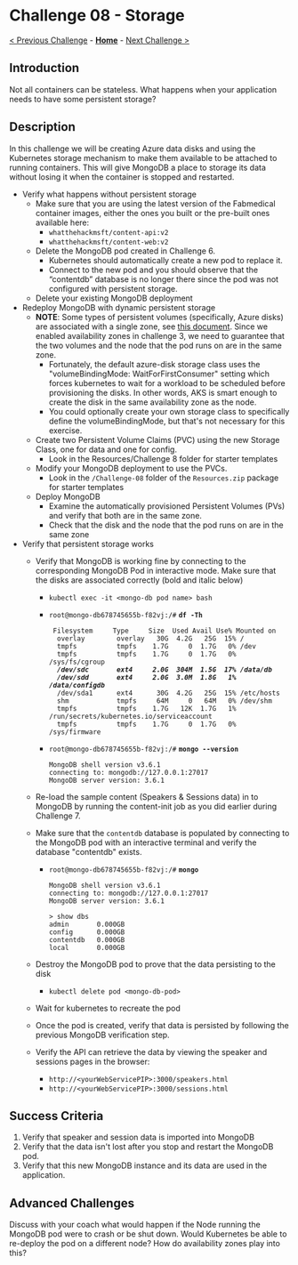 # Challenge 08 - Storage

[< Previous Challenge](./Challenge-07.md) - **[Home](../README.md)** - [Next Challenge >](./Challenge-09.md)

## Introduction

Not all containers can be stateless. What happens when your application needs to have some persistent storage? 

## Description

In this challenge we will be creating Azure data disks and using the Kubernetes storage mechanism to make them available to be attached to running containers. This will give MongoDB a place to storage its data without losing it when the container is stopped and restarted.

- Verify what happens without persistent storage
	- Make sure that you are using the latest version of the Fabmedical container images, either the ones you built or the pre-built ones available here:
		- `whatthehackmsft/content-api:v2`
		- `whatthehackmsft/content-web:v2`
	- Delete the MongoDB pod created in Challenge 6. 
		- Kubernetes should automatically create a new pod to replace it. 
		- Connect to the new pod and you should observe that the “contentdb” database is no longer there since the pod was not configured with persistent storage.
	- Delete your existing MongoDB deployment
- Redeploy MongoDB with dynamic persistent storage
	- **NOTE**: Some types of persistent volumes (specifically, Azure disks) are associated with a single zone, see [this document](https://docs.microsoft.com/en-us/azure/aks/availability-zones#azure-disks-limitations). Since we enabled availability zones in challenge 3, we need to guarantee that the two volumes and the node that the pod runs on are in the same zone.  
    	- Fortunately, the default azure-disk storage class uses the "volumeBindingMode: WaitForFirstConsumer" setting which forces kubernetes to wait for a workload to be scheduled before provisioning the disks.  In other words, AKS is smart enough to create the disk in the same availability zone as the node.
    	- You could optionally create your own storage class to specifically define the volumeBindingMode, but that's not necessary for this exercise.
	- Create two Persistent Volume Claims (PVC) using the new Storage Class, one for data and one for config.
    	- Look in the Resources/Challenge 8 folder for starter templates
	- Modify your MongoDB deployment to use the PVCs.
    	- Look in the `/Challenge-08` folder of the `Resources.zip` package for starter templates
	- Deploy MongoDB
		- Examine the automatically provisioned Persistent Volumes (PVs) and verify that both are in the same zone.
		- Check that the disk and the node that the pod runs on are in the same zone
- Verify that persistent storage works
	- Verify that MongoDB is working fine by connecting to the corresponding MongoDB Pod in interactive mode. Make sure that the disks are associated correctly (bold and italic below)

		- `kubectl exec -it <mongo-db pod name> bash`
		- `root@mongo-db678745655b-f82vj:/#` **`df -Th`**
			<pre><code>	Filesystem     Type     Size  Used Avail Use% Mounted on
			overlay        overlay   30G  4.2G   25G  15% /
			tmpfs          tmpfs    1.7G     0  1.7G   0% /dev
			tmpfs          tmpfs    1.7G     0  1.7G   0% /sys/fs/cgroup
			<b><i>/dev/sdc       ext4     2.0G  304M  1.5G  17% /data/db
			/dev/sdd       ext4     2.0G  3.0M  1.8G   1% /data/configdb</i></b>
			/dev/sda1      ext4      30G  4.2G   25G  15% /etc/hosts
			shm            tmpfs     64M     0   64M   0% /dev/shm
			tmpfs          tmpfs    1.7G   12K  1.7G   1% /run/secrets/kubernetes.io/serviceaccount
			tmpfs          tmpfs    1.7G     0  1.7G   0% /sys/firmware</code></pre>

		- `root@mongo-db678745655b-f82vj:/#` **`mongo --version`**
			```
			MongoDB shell version v3.6.1
			connecting to: mongodb://127.0.0.1:27017
			MongoDB server version: 3.6.1
			```

	- Re-load the sample content (Speakers & Sessions data) in to MongoDB by running the content-init job as you did earlier during Challenge 7.
	- Make sure that the `contentdb` database is populated by connecting to the MongoDB pod with an interactive terminal and verify the database "contentdb" exists.
		- `root@mongo-db678745655b-f82vj:/#` **`mongo`**
			```
			MongoDB shell version v3.6.1
			connecting to: mongodb://127.0.0.1:27017
			MongoDB server version: 3.6.1
			
			> show dbs
			admin       0.000GB
			config      0.000GB
			contentdb   0.000GB
			local       0.000GB
			```

	- Destroy the MongoDB pod to prove that the data persisting to the disk 
		- `kubectl delete pod <mongo-db-pod>`
	- Wait for kubernetes to recreate the pod
	- Once the pod is created, verify that data is persisted by following the previous MongoDB verification step.
	- Verify the API can retrieve the data by viewing the speaker and sessions pages in the browser: 
		- `http://<yourWebServicePIP>:3000/speakers.html`
		- `http://<yourWebServicePIP>:3000/sessions.html`

## Success Criteria

1. Verify that speaker and session data is imported into MongoDB
1. Verify that the data isn't lost after you stop and restart the MongoDB pod.
1. Verify that this new MongoDB instance and its data are used in the application.

## Advanced Challenges 

Discuss with your coach what would happen if the Node running the MongoDB pod were to crash or be shut down.  Would Kubernetes be able to re-deploy the pod on a different node?  How do availability zones play into this?

